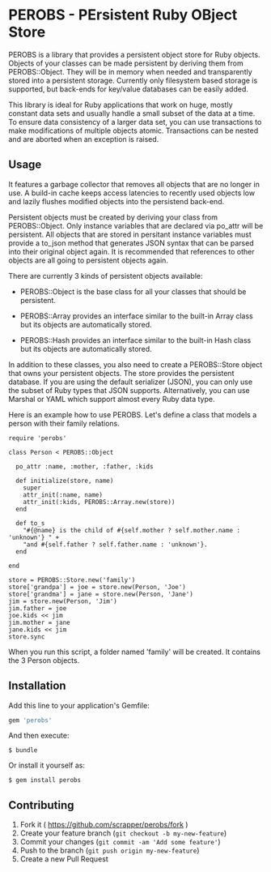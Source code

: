 # PEROBS - PErsistent Ruby OBject Store

PEROBS is a library that provides a persistent object store for Ruby
objects. Objects of your classes can be made persistent by deriving
them from PEROBS::Object. They will be in memory when needed and
transparently stored into a persistent storage. Currently only
filesystem based storage is supported, but back-ends for key/value
databases can be easily added.

This library is ideal for Ruby applications that work on huge, mostly
constant data sets and usually handle a small subset of the data at a
time. To ensure data consistency of a larger data set, you can use
transactions to make modifications of multiple objects atomic.
Transactions can be nested and are aborted when an exception is
raised.

## Usage

It features a garbage collector that removes all objects that are no
longer in use. A build-in cache keeps access latencies to recently
used objects low and lazily flushes modified objects into the
persistend back-end.

Persistent objects must be created by deriving your class from
PEROBS::Object. Only instance variables that are declared via
po_attr will be persistent. All objects that are stored in persitant
instance variables must provide a to_json method that generates JSON
syntax that can be parsed into their original object again. It is
recommended that references to other objects are all going to persistent
objects again.

There are currently 3 kinds of persistent objects available:

* PEROBS::Object is the base class for all your classes that should be
  persistent.

* PEROBS::Array provides an interface similar to the built-in Array class
  but its objects are automatically stored.

* PEROBS::Hash provides an interface similar to the built-in Hash
  class but its objects are automatically stored.

In addition to these classes, you also need to create a PEROBS::Store
object that owns your persistent objects. The store provides the
persistent database. If you are using the default serializer (JSON),
you can only use the subset of Ruby types that JSON supports.
Alternatively, you can use Marshal or YAML which support almost every
Ruby data type.

Here is an example how to use PEROBS. Let's define a class that models
a person with their family relations.

```
require 'perobs'

class Person < PEROBS::Object

  po_attr :name, :mother, :father, :kids

  def initialize(store, name)
    super
    attr_init(:name, name)
    attr_init(:kids, PEROBS::Array.new(store))
  end

  def to_s
    "#{@name} is the child of #{self.mother ? self.mother.name : 'unknown'} " +
    "and #{self.father ? self.father.name : 'unknown'}.
  end

end

store = PEROBS::Store.new('family')
store['grandpa'] = joe = store.new(Person, 'Joe')
store['grandma'] = jane = store.new(Person, 'Jane')
jim = store.new(Person, 'Jim')
jim.father = joe
joe.kids << jim
jim.mother = jane
jane.kids << jim
store.sync
```

When you run this script, a folder named 'family' will be created. It
contains the 3 Person objects.

## Installation

Add this line to your application's Gemfile:

```ruby
gem 'perobs'
```

And then execute:

    $ bundle

Or install it yourself as:

    $ gem install perobs

## Contributing

1. Fork it ( https://github.com/scrapper/perobs/fork )
2. Create your feature branch (`git checkout -b my-new-feature`)
3. Commit your changes (`git commit -am 'Add some feature'`)
4. Push to the branch (`git push origin my-new-feature`)
5. Create a new Pull Request
